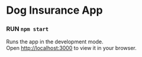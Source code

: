 # Dog Insurance App


### RUN `npm start`

Runs the app in the development mode.\
Open [http://localhost:3000](http://localhost:3000) to view it in your browser.


